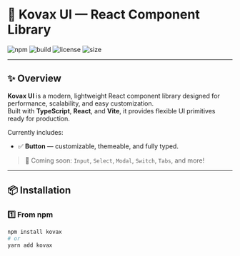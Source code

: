 # 🧩 Kovax UI — React Component Library

![npm](https://img.shields.io/npm/v/@kovax/react?color=3b82f6&label=npm%20version)
![build](https://img.shields.io/github/actions/workflow/status/yourusername/kovax-ui/build.yml)
![license](https://img.shields.io/github/license/yourusername/kovax-ui)
![size](https://img.shields.io/bundlephobia/minzip/@kovax/react?label=size&color=10b981)

---

## ✨ Overview

**Kovax UI** is a modern, lightweight React component library designed for performance, scalability, and easy customization.  
Built with **TypeScript**, **React**, and **Vite**, it provides flexible UI primitives ready for production.

Currently includes:
- ✅ **Button** — customizable, themeable, and fully typed.

> 🚀 Coming soon: `Input`, `Select`, `Modal`, `Switch`, `Tabs`, and more!

---

## 📦 Installation

### 1️⃣ From npm
```bash
npm install kovax
# or
yarn add kovax